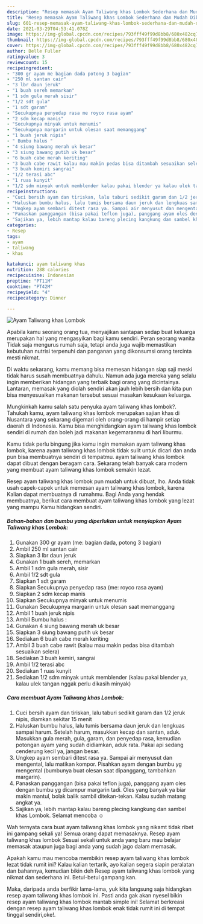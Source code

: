 ```yaml
---
description: "Resep memasak Ayam Taliwang khas Lombok Sederhana dan Mudah Dibuat"
title: "Resep memasak Ayam Taliwang khas Lombok Sederhana dan Mudah Dibuat"
slug: 601-resep-memasak-ayam-taliwang-khas-lombok-sederhana-dan-mudah-dibuat
date: 2021-03-29T04:53:41.078Z
image: https://img-global.cpcdn.com/recipes/793fff49f99d8bb8/680x482cq70/ayam-taliwang-khas-lombok-foto-resep-utama.jpg
thumbnail: https://img-global.cpcdn.com/recipes/793fff49f99d8bb8/680x482cq70/ayam-taliwang-khas-lombok-foto-resep-utama.jpg
cover: https://img-global.cpcdn.com/recipes/793fff49f99d8bb8/680x482cq70/ayam-taliwang-khas-lombok-foto-resep-utama.jpg
author: Belle Fuller
ratingvalue: 3
reviewcount: 15
recipeingredient:
- "300 gr ayam me bagian dada potong 3 bagian"
- "250 ml santan cair"
- "3 lbr daun jeruk"
- "1 buah sereh memarkan"
- "1 sdm gula merah sisir"
- "1/2 sdt gula"
- "1 sdt garam"
- "Secukupnya penyedap rasa me royco rasa ayam"
- "2 sdm kecap manis"
- "Secukupnya minyak untuk menumis"
- "Secukupnya margarin untuk olesan saat memanggang"
- "1 buah jeruk nipis"
- " Bumbu halus "
- "4 siung bawang merah uk besar"
- "3 siung bawang putih uk besar"
- "6 buah cabe merah keriting"
- "3 buah cabe rawit kalau mau makin pedas bisa ditambah sesuaikan selera"
- "3 buah kemiri sangrai"
- "1/2 terasi abc"
- "1 ruas kunyit"
- "1/2 sdm minyak untuk memblender kalau pakai blender ya kalau ulek tangan nggak perlu dikasih minyak"
recipeinstructions:
- "Cuci bersih ayam dan tiriskan, lalu taburi sedikit garam dan 1/2 jeruk nipis, diamkan sekitar 15 menit"
- "Haluskan bumbu halus, lalu tumis bersama daun jeruk dan lengkuas sampai harum. Setelah harum, masukkan kecap dan santan, aduk. Masukkan gula merah, gula, garam, dan penyedap rasa, kemudian potongan ayam yang sudah didiamkan, aduk rata. Pakai api sedang cenderung kecil ya, jangan besar."
- "Ungkep ayam sembari ditest rasa ya. Sampai air menyusut dan mengental, lalu matikan kompor. Pisahkan ayam dengan bumbu yg mengental (bumbunya buat olesan saat dipanggang, tambahkan margarin)."
- "Panaskan panggangan (bisa pakai teflon juga), panggang ayam oles dengan bumbu yg dicampur margarin tadi. Oles yang banyak ya biar makin mantul, bolak balik sambil ditekan-tekan. Kalau sudah matang angkat ya."
- "Sajikan ya, lebih mantap kalau bareng plecing kangkung dan sambel khas Lombok. Selamat mencoba ☺"
categories:
- Resep
tags:
- ayam
- taliwang
- khas

katakunci: ayam taliwang khas 
nutrition: 288 calories
recipecuisine: Indonesian
preptime: "PT11M"
cooktime: "PT42M"
recipeyield: "4"
recipecategory: Dinner

---
```



![Ayam Taliwang khas Lombok](https://img-global.cpcdn.com/recipes/793fff49f99d8bb8/680x482cq70/ayam-taliwang-khas-lombok-foto-resep-utama.jpg)

Apabila kamu seorang orang tua, menyajikan santapan sedap buat keluarga merupakan hal yang mengasyikan bagi kamu sendiri. Peran seorang  wanita Tidak saja mengurus rumah saja, tetapi anda juga wajib memastikan kebutuhan nutrisi terpenuhi dan panganan yang dikonsumsi orang tercinta mesti nikmat.

Di waktu  sekarang, kamu memang bisa memesan hidangan siap saji meski tidak harus susah membuatnya dahulu. Namun ada juga mereka yang selalu ingin memberikan hidangan yang terbaik bagi orang yang dicintainya. Lantaran, memasak yang diolah sendiri akan jauh lebih bersih dan kita pun bisa menyesuaikan makanan tersebut sesuai masakan kesukaan keluarga. 



Mungkinkah kamu salah satu penyuka ayam taliwang khas lombok?. Tahukah kamu, ayam taliwang khas lombok merupakan sajian khas di Nusantara yang sekarang digemari oleh orang-orang di hampir setiap daerah di Indonesia. Kamu bisa menghidangkan ayam taliwang khas lombok sendiri di rumah dan boleh jadi makanan kegemaranmu di hari liburmu.

Kamu tidak perlu bingung jika kamu ingin memakan ayam taliwang khas lombok, karena ayam taliwang khas lombok tidak sulit untuk dicari dan anda pun bisa membuatnya sendiri di tempatmu. ayam taliwang khas lombok dapat dibuat dengan beragam cara. Sekarang telah banyak cara modern yang membuat ayam taliwang khas lombok semakin lezat.

Resep ayam taliwang khas lombok pun mudah untuk dibuat, lho. Anda tidak usah capek-capek untuk memesan ayam taliwang khas lombok, karena Kalian dapat membuatnya di rumahmu. Bagi Anda yang hendak membuatnya, berikut cara membuat ayam taliwang khas lombok yang lezat yang mampu Kamu hidangkan sendiri.

<!--inarticleads1-->

##### Bahan-bahan dan bumbu yang diperlukan untuk menyiapkan Ayam Taliwang khas Lombok:

1. Gunakan 300 gr ayam (me: bagian dada, potong 3 bagian)
1. Ambil 250 ml santan cair
1. Siapkan 3 lbr daun jeruk
1. Gunakan 1 buah sereh, memarkan
1. Ambil 1 sdm gula merah, sisir
1. Ambil 1/2 sdt gula
1. Siapkan 1 sdt garam
1. Siapkan Secukupnya penyedap rasa (me: royco rasa ayam)
1. Siapkan 2 sdm kecap manis
1. Siapkan Secukupnya minyak untuk menumis
1. Gunakan Secukupnya margarin untuk olesan saat memanggang
1. Ambil 1 buah jeruk nipis
1. Ambil  Bumbu halus :
1. Gunakan 4 siung bawang merah uk besar
1. Siapkan 3 siung bawang putih uk besar
1. Sediakan 6 buah cabe merah keriting
1. Ambil 3 buah cabe rawit (kalau mau makin pedas bisa ditambah sesuaikan selera)
1. Sediakan 3 buah kemiri, sangrai
1. Ambil 1/2 terasi abc
1. Sediakan 1 ruas kunyit
1. Sediakan 1/2 sdm minyak untuk memblender (kalau pakai blender ya, kalau ulek tangan nggak perlu dikasih minyak)




<!--inarticleads2-->

##### Cara membuat Ayam Taliwang khas Lombok:

1. Cuci bersih ayam dan tiriskan, lalu taburi sedikit garam dan 1/2 jeruk nipis, diamkan sekitar 15 menit
1. Haluskan bumbu halus, lalu tumis bersama daun jeruk dan lengkuas sampai harum. Setelah harum, masukkan kecap dan santan, aduk. Masukkan gula merah, gula, garam, dan penyedap rasa, kemudian potongan ayam yang sudah didiamkan, aduk rata. Pakai api sedang cenderung kecil ya, jangan besar.
1. Ungkep ayam sembari ditest rasa ya. Sampai air menyusut dan mengental, lalu matikan kompor. Pisahkan ayam dengan bumbu yg mengental (bumbunya buat olesan saat dipanggang, tambahkan margarin).
1. Panaskan panggangan (bisa pakai teflon juga), panggang ayam oles dengan bumbu yg dicampur margarin tadi. Oles yang banyak ya biar makin mantul, bolak balik sambil ditekan-tekan. Kalau sudah matang angkat ya.
1. Sajikan ya, lebih mantap kalau bareng plecing kangkung dan sambel khas Lombok. Selamat mencoba ☺




Wah ternyata cara buat ayam taliwang khas lombok yang nikamt tidak ribet ini gampang sekali ya! Semua orang dapat memasaknya. Resep ayam taliwang khas lombok Sesuai sekali untuk anda yang baru mau belajar memasak ataupun juga bagi anda yang sudah jago dalam memasak.

Apakah kamu mau mencoba membikin resep ayam taliwang khas lombok lezat tidak rumit ini? Kalau kalian tertarik, ayo kalian segera siapin peralatan dan bahannya, kemudian bikin deh Resep ayam taliwang khas lombok yang nikmat dan sederhana ini. Betul-betul gampang kan. 

Maka, daripada anda berfikir lama-lama, yuk kita langsung saja hidangkan resep ayam taliwang khas lombok ini. Pasti anda gak akan nyesel bikin resep ayam taliwang khas lombok mantab simple ini! Selamat berkreasi dengan resep ayam taliwang khas lombok enak tidak rumit ini di tempat tinggal sendiri,oke!.

